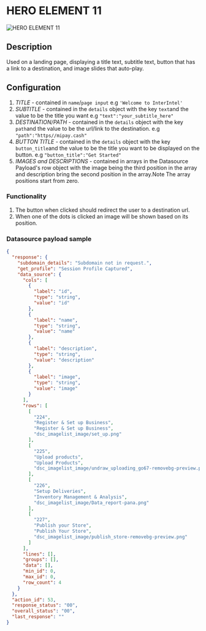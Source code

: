 # HERO ELEMENT 11

![HERO ELEMENT 11](https://i.postimg.cc/y8fggs6Y/Screenshot-2022-09-08-160539.png)

## Description

Used on a landing page, displaying a title text, subtitle text, button that has a link to a destination, and image slides that auto-play.

## Configuration

1. *TITLE* - contained in `name`/`page input` e.g `'Welcome to InterIntel'`
2. *SUBTITLE* - contained in the `details` object with the key `text`and the value to be the title you want e.g `"text":"your_subtitle_here"`
3. *DESTINATION/PATH* - contained in the `details` object with the key `path`and the value to be the url/link to the destination. e.g `"path":"https//mipay.cash"`
4. *BUTTON TITLE* - contained in the `details` object with the key `button_title`and the value to be the title you want to be displayed on the button. e.g `"button_title":"Get Started"`
5. *IMAGES and DESCRIPTIONS* -  contained in arrays in the Datasource Payload's row object with the image being the third position in the array and description bring the second position in the array.Note The array positions start from zero.  

### Functionality

1. The button when clicked should redirect the user to a destination url.
2. When one of the dots is clicked an image will be shown based on its position.

### Datasource payload sample

```json
{
  "response": {
    "subdomain_details": "Subdomain not in request.",
    "get_profile": "Session Profile Captured",
    "data_source": {
      "cols": [
        {
          "label": "id",
          "type": "string",
          "value": "id"
        },
        {
          "label": "name",
          "type": "string",
          "value": "name"
        },
        {
          "label": "description",
          "type": "string",
          "value": "description"
        },
        {
          "label": "image",
          "type": "string",
          "value": "image"
        }
      ],
      "rows": [
        [
          "224",
          "Register & Set up Business",
          "Register & Set up Business",
          "dsc_imagelist_image/set_up.png"
        ],
        [
          "225",
          "Upload products",
          "Upload Products",
          "dsc_imagelist_image/undraw_uploading_go67-removebg-preview.png"
        ],
        [
          "226",
          "Setup Deliveries",
          "Inventory Management & Analysis",
          "dsc_imagelist_image/Data_report-pana.png"
        ],
        [
          "227",
          "Publish your Store",
          "Publish Your Store",
          "dsc_imagelist_image/publish_store-removebg-preview.png"
        ]
      ],
      "lines": [],
      "groups": [],
      "data": [],
      "min_id": 0,
      "max_id": 0,
      "row_count": 4
    }
  },
  "action_id": 53,
  "response_status": "00",
  "overall_status": "00",
  "last_response": ""
}
```
